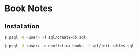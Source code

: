 # Book Notes

## Installation

```bash
$ psql -U <user> -f sql/create-db.sql
```

```bash
$ psql -U <user> -d nonfiction_books -f sql/init-tables.sql
```
